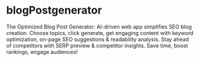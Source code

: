 # blogPostgenerator
The Optimized Blog Post Generator: AI-driven web app simplifies SEO blog creation. Choose topics, click generate, get engaging content with keyword optimization, on-page SEO suggestions &amp; readability analysis. Stay ahead of competitors with SERP preview &amp; competitor insights. Save time, boost rankings, engage audiences!
